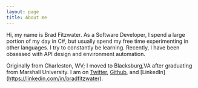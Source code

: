 ```yaml
---
layout: page
title: About me 
---
```


Hi, my name is Brad Fitzwater.  As a Software Developer, I spend a large portion of my day in C#, but usually spend my free time experimenting in other languages.  I try to constantly be learning.  Recently, I have been obsessed with API design and environment automation.

Originally from Charleston, WV; I moved to Blacksburg,VA after graduating from Marshall University. I am on [Twitter](https://twitter.com/bradfitzwater), [Github](https://github.com/brad-f), and [LinkedIn] (https://linkedin.com/in/bradfitzwater).